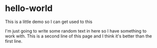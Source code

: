 # hello-world
This is a little demo so I can get used to this 


I'm just going to write some random text in here so I have something to work with.
This is a second line of this page and I think it's better than the first line.
